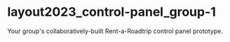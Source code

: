 # layout2023_control-panel_group-1
Your group's collaboratively-built Rent-a-Roadtrip control panel prototype.
